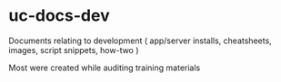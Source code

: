 # uc-docs-dev

Documents relating to development ( app/server installs, cheatsheets, images, script snippets, how-two )

Most were created while auditing training materials



